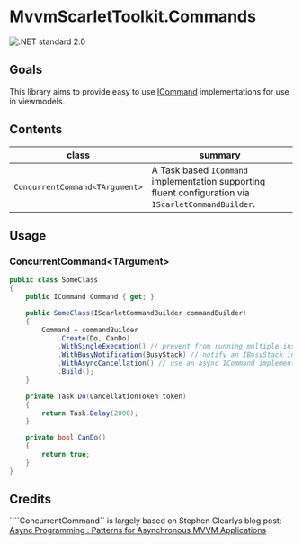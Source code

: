 # MvvmScarletToolkit.Commands

![.NET standard 2.0](https://img.shields.io/badge/.NET-standard2.0-brightgreen)

## Goals

This library aims to provide easy to use [ICommand](https://docs.microsoft.com/en-gb/dotnet/api/system.windows.input.icommand) implementations for use in viewmodels.

## Contents

|class|summary|
|---|---|
|``ConcurrentCommand<TArgument>``|A Task based ``ICommand`` implementation supporting fluent configuration via ``IScarletCommandBuilder``.|

## Usage


### ConcurrentCommand\<TArgument>

```cs
public class SomeClass
{
    public ICommand Command { get; }

    public SomeClass(IScarletCommandBuilder commandBuilder)
    {
        Command = commandBuilder
            .Create(Do, CanDo)
            .WithSingleExecution() // prevent from running multiple instances of this command at the same time
            .WithBusyNotification(BusyStack) // notify an IBusyStack instance that this command is running
            .WithAsyncCancellation() // use an async ICommand implementation for cancellation support
            .Build();
    }

    private Task Do(CancellationToken token)
    {
        return Task.Delay(2000);
    }

    private bool CanDo()
    {
        return true;
    }
}
```


## Credits

````ConcurrentCommand<TArgument>`` is largely based on Stephen Clearlys blog post: [Async Programming : Patterns for Asynchronous MVVM Applications](https://msdn.microsoft.com/en-us/magazine/dn630647.aspx?f=255&MSPPError=-2147217396)

